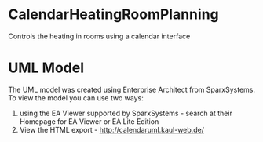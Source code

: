 # CalendarHeatingRoomPlanning
Controls the heating in rooms using a calendar interface

# UML Model
The UML model was created using Enterprise Architect from SparxSystems. To view the model you can use two ways:

1. using the EA Viewer supported by SparxSystems - search at their Homepage for EA Viewer or EA Lite Edition
2. View the HTML export - http://calendaruml.kaul-web.de/

